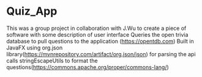 # Quiz_App
This was a group project in collaboration with J.Wu to create a piece of software with some description of user interface 
Queries the open trivia database to pull questions to the application (https://opentdb.com)
Built in JavaFX using org.json library(https://mvnrepository.com/artifact/org.json/json) for parsing the api calls
stringEscapeUtils to format the questions(https://commons.apache.org/proper/commons-lang/)
